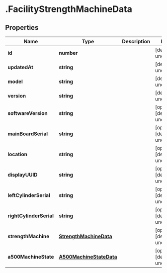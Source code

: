 # .FacilityStrengthMachineData

## Properties

Name | Type | Description | Notes
------------ | ------------- | ------------- | -------------
**id** | **number** |  | [default to undefined]
**updatedAt** | **string** |  | [default to undefined]
**model** | **string** |  | [default to undefined]
**version** | **string** |  | [default to undefined]
**softwareVersion** | **string** |  | [optional] [default to undefined]
**mainBoardSerial** | **string** |  | [optional] [default to undefined]
**location** | **string** |  | [optional] [default to undefined]
**displayUUID** | **string** |  | [optional] [default to undefined]
**leftCylinderSerial** | **string** |  | [optional] [default to undefined]
**rightCylinderSerial** | **string** |  | [optional] [default to undefined]
**strengthMachine** | [**StrengthMachineData**](StrengthMachineData.md) |  | [optional] [default to undefined]
**a500MachineState** | [**A500MachineStateData**](A500MachineStateData.md) |  | [optional] [default to undefined]

